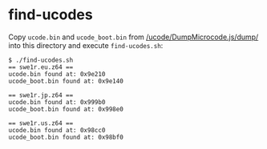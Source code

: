 # find-ucodes

Copy ``ucode.bin`` and ``ucode_boot.bin`` 
from [/ucode/DumpMicrocode.js/dump/](/ucode/DumpMicrocode.js/dump/) 
into this directory and execute ``find-ucodes.sh``:

```
$ ./find-ucodes.sh
== swe1r.eu.z64 ==
ucode.bin found at: 0x9e210
ucode_boot.bin found at: 0x9e140

== swe1r.jp.z64 ==
ucode.bin found at: 0x999b0
ucode_boot.bin found at: 0x998e0

== swe1r.us.z64 ==
ucode.bin found at: 0x98cc0
ucode_boot.bin found at: 0x98bf0
```
